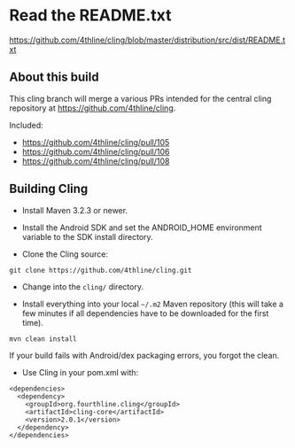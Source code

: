 Read the README.txt
=====================

https://github.com/4thline/cling/blob/master/distribution/src/dist/README.txt

About this build
----------------

This cling branch will merge a various PRs intended for the central cling repository at https://github.com/4thline/cling.

Included:

* https://github.com/4thline/cling/pull/105
* https://github.com/4thline/cling/pull/106
* https://github.com/4thline/cling/pull/108

Building Cling
---------------------

* Install Maven 3.2.3 or newer.

* Install the Android SDK and set the ANDROID_HOME environment variable to the SDK install directory.

* Clone the Cling source:

````
git clone https://github.com/4thline/cling.git
````

* Change into the `cling/` directory.

* Install everything into your local `~/.m2` Maven repository (this will take a few minutes if all dependencies have to be downloaded for the first time).

````
mvn clean install
````

If your build fails with Android/dex packaging errors, you forgot the clean.

* Use Cling in your pom.xml with:

````
<dependencies>
  <dependency>
    <groupId>org.fourthline.cling</groupId>
    <artifactId>cling-core</artifactId>
    <version>2.0.1</version>
  </dependency>
</dependencies>
````
